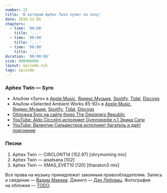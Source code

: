 ```yaml
---
number: 22
title: 'В котором Aphex Twin лупит по попу'
date: 2019-12-05
chapters:
  - time: '00:00'
    title: '...'
  - time: '00:00'
    title: '...'
  - time: '00:00'
    title: '...'
duration: '00:00:00'
size: 000000000
layout: episode.njk
tags: episode
---
```


### Aphex Twin — Syro

- Альбом «Syro» в
  [Apple Music](https://music.apple.com/album/911319255),
  [Яндекс.Музыке](https://music.yandex.ru/album/6372925),
  [Spotify](https://open.spotify.com/album/6oRuinkJdTge4hpTuClEF8),
  [Tidal](https://listen.tidal.com/album/34298496),
  [Discogs](https://www.discogs.com/Aphex-Twin-Syro/master/734427)
- Альбом «Selected Ambient Works 85-92» в
  [Apple Music](https://music.apple.com/album/1108845101),
  [Яндекс.Музыке](https://music.yandex.ru/album/3452941),
  [Spotify](https://open.spotify.com/album/7aNclGRxTysfh6z0d8671k),
  [Tidal](https://tidal.com/browse/album/59962969),
  [Discogs](https://www.discogs.com/Aphex-Twin-Selected-Ambient-Works-85-92/master/565)
- [Обложка Syro на сайте бюро The Designers Republic](https://www.thedesignersrepublic.com/syro)
- [YouTube: Aldo Ciccolini исполняет Gymnopedie n.1 Эрика Сати](https://youtu.be/0peXnOnDgQ8)
- [YouTube: Валентин Сильвестров исполняет багатель и даёт пояснение](https://youtu.be/QcWvR8GKtc8)

### Песни

1. Aphex Twin — CIRCLONT14 [152.97] [shrymoming mix]
2. Aphex Twin — aisatsana [102]
3. Aphex Twin — XMAS_EVET10 [120] [thanaton3 mix]

Все права на музыку принадлежат законным правообладателям. Запись и сведение — [Вадим Макеев](https://twitter.com/pepelsbey). Джингл — [Дэн Лебовиц](https://www.youtube.com/channel/UC38A5qHrlc_Zgua7vL4b96w). Фотография на обложке — [TODO](TODO).
